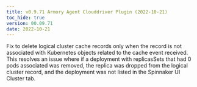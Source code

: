 ```yaml
---
title: v0.9.71 Armory Agent Clouddriver Plugin (2022-10-21)
toc_hide: true
version: 00.09.71
date: 2022-10-21
---
```


Fix to delete logical cluster cache records only when the record is not associated with Kubernetes objects related to the cache event received. This resolves an issue where if a deployment with replicasSets that had 0 pods associated was removed, the replica was dropped from the logical cluster record, and the deployment was not listed in the Spinnaker UI Cluster tab.
